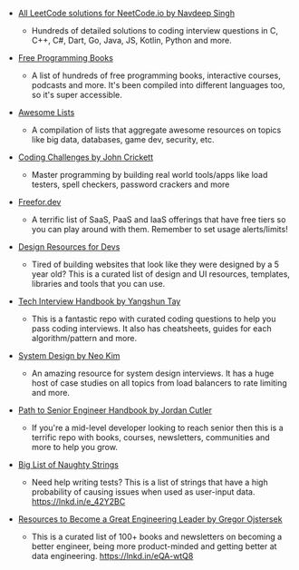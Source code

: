 - [All LeetCode solutions for NeetCode.io by Navdeep Singh](https://github.com/neetcode-gh/leetcode)
  - Hundreds of detailed solutions to coding interview questions in C, C++, C#, Dart, Go, Java, JS, Kotlin, Python and more. 

- [Free Programming Books](https://github.com/EbookFoundation/free-programming-books)
  - A list of hundreds of free programming books, interactive courses, podcasts and more. It's been compiled into different languages too, so it's super accessible. 

- [Awesome Lists](https://github.com/sindresorhus/awesome/blob/main/readme.md) 
  - A compilation of lists that aggregate awesome resources on topics like big data, databases, game dev, security, etc.  

- [Coding Challenges by John Crickett ](https://github.com/CodingChallengesFYI/SharedSolutions?tab=readme-ov-file)
  - Master programming by building real world tools/apps like load testers, spell checkers, password crackers and more  

- [Freefor.dev](https://github.com/ripienaar/free-for-dev) 
  - A terrific list of SaaS, PaaS and IaaS offerings that have free tiers so you can play around with them. Remember to set usage alerts/limits! 

- [Design Resources for Devs](https://github.com/bradtraversy/design-resources-for-developers) 
  - Tired of building websites that look like they were designed by a 5 year old? This is a curated list of design and UI resources, templates, libraries and tools that you can use. 

- [Tech Interview Handbook by Yangshun Tay](https://github.com/yangshun/tech-interview-handbook) 
  - This is a fantastic repo with curated coding questions to help you pass coding interviews. It also has cheatsheets, guides for each algorithm/pattern and more.

- [System Design by Neo Kim](https://github.com/systemdesign42/system-design) 
  - An amazing resource for system design interviews. It has a huge host of case studies on all topics from load balancers to rate limiting and more.

- [Path to Senior Engineer Handbook by Jordan Cutler](https://github.com/jordan-cutler/path-to-senior-engineer-handbook) 
  - If you're a mid-level developer looking to reach senior then this is a terrific repo with books, courses, newsletters, communities and more to help you grow.

- [Big List of Naughty Strings](https://github.com/minimaxir/big-list-of-naughty-strings) 
  - Need help writing tests? This is a list of strings that have a high probability of causing issues when used as user-input data. https://lnkd.in/e_42Y2BC

- [Resources to Become a Great Engineering Leader by Gregor Ojstersek](https://github.com/gregorojstersek/resources-to-become-a-great-engineering-leader)
  - This is a curated list of 100+ books and newsletters on becoming a better engineer, being more product-minded and getting better at data engineering. https://lnkd.in/eQA-wtQ8
